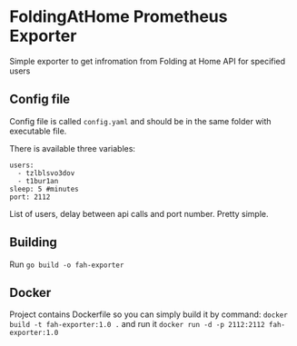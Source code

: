 # FoldingAtHome Prometheus Exporter

Simple exporter to get infromation from Folding at Home API for specified users

## Config file
Config file is called `config.yaml` and should be in the same folder with executable file.

There is available three variables:
```
users:
  - tzlblsvo3dov
  - t1bur1an
sleep: 5 #minutes
port: 2112
```
List of users, delay between api calls and port number. Pretty simple. 

## Building

Run `go build -o fah-exporter`

## Docker

Project contains Dockerfile so you can simply build it by command: `docker build -t fah-exporter:1.0 .` and run it `docker run -d -p 2112:2112 fah-exporter:1.0`
